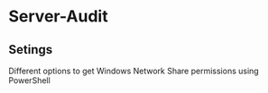 # Server-Audit
## Setings
Different options to get Windows Network Share permissions using PowerShell
